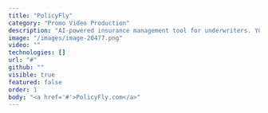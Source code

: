 ```yaml
---
title: "PolicyFly"
category: "Promo Video Production"
description: "AI-powered insurance management tool for underwriters. YC-backed startup. Working on this project necessitated close collaboration with the founder, Cory. This collaboration provided us with all the necessary insights into the nuances of this revolutionary tool that promises to transform the insurance industry. Over the course of two months, we diligently developed scenarios, managed voiceover actors, and crafted a new user interface that can effectively present and explain intricate details with a sleek and visually appealing design."
image: "/images/image-20477.png"
video: ""
technologies: []
url: "#"
github: ""
visible: true
featured: false
order: 1
body: "<a href='#'>PolicyFly.com</a>"
---
```

